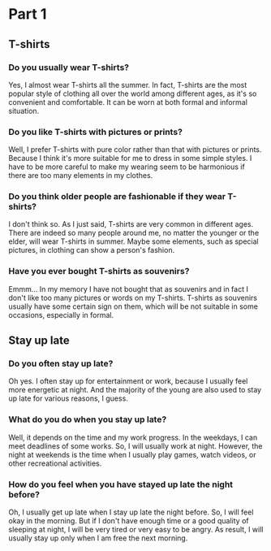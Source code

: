 # Part 1

## T-shirts

### Do you usually wear T-shirts?

Yes, I almost wear T-shirts all the summer. In fact, T-shirts are the most popular style of clothing all over the world among different ages, as it's so convenient and comfortable. It can be worn at both formal and informal situation.

### Do you like T-shirts with pictures or prints?

Well, I prefer T-shirts with pure color rather than that with pictures or prints. Because I think it's more suitable for me to dress in some simple styles. I have to be more careful to make my wearing seem to be harmonious if there are too many elements in my clothes.

### Do you think older people are fashionable if they wear T-shirts?

I don't think so. As I just said, T-shirts are very common in different ages. There are indeed so many people around me, no matter the younger or the elder, will wear T-shirts in summer. Maybe some elements, such as special pictures, in clothing can show a person's fashion.

### Have you ever bought T-shirts as souvenirs?

Emmm... In my memory I have not bought that as souvenirs and in fact I don't like too many pictures or words on my T-shirts. T-shirts as souvenirs usually have some certain sign on them, which will be not suitable in some occasions, especially in formal.

## Stay up late

### Do you often stay up late?

Oh yes. I often stay up for entertainment or work, because I usually feel more energetic at night. And the majority of the young are also used to stay up late for various reasons, I guess.

### What do you do when you stay up late?

Well, it depends on the time and my work progress. In the weekdays, I can meet deadlines of some works. So, I will usually work at night. However, the night at weekends is the time when I usually play games, watch videos, or other recreational activities.

### How do you feel when you have stayed up late the night before?

Oh, I usually get up late when I stay up late the night before. So, I will feel okay in the morning. But if I don't have enough time or a good quality of sleeping at night, I will be very tired or very easy to be angry. As result, I will usually stay up only when I am free the next morning.
